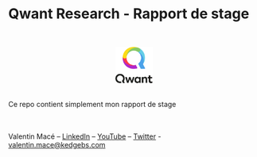 # Qwant Research - Rapport de stage
<br/>

<p align="center">
  <img src="./qwant_logo.png" width="75px">
</p>

<br/>
Ce repo contient simplement mon rapport de stage
<br/>
<br/>
<br/>

Valentin Macé – [LinkedIn](https://www.linkedin.com/in/valentin-mac%C3%A9-310683165/) – [YouTube](https://www.youtube.com/channel/UCMIW0JKxoxBDM5yiiF17SrA) – [Twitter](https://twitter.com/ValentinMace) - valentin.mace@kedgebs.com
